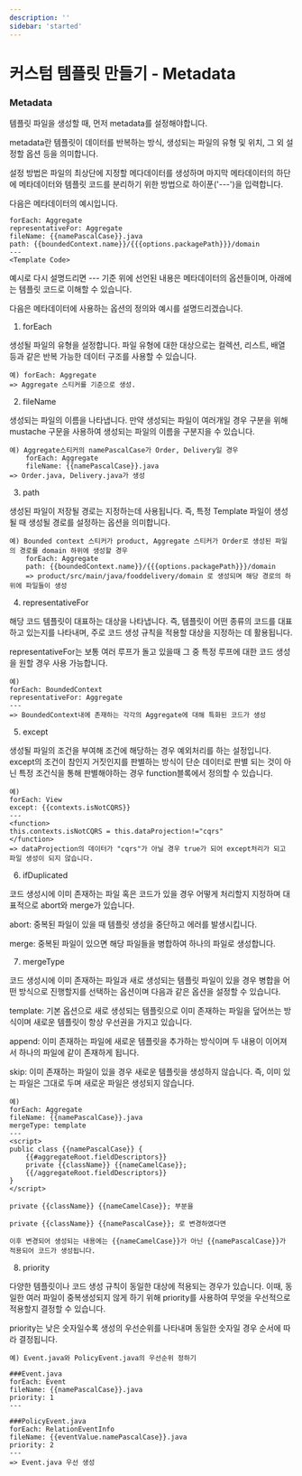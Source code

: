 ```yaml
---
description: ''
sidebar: 'started'
---
```

# 커스텀 템플릿 만들기 - Metadata

### Metadata

템플릿 파일을 생성할 때, 먼저 metadata를 설정해야합니다. 

metadata란 템플릿이 데이터를 반복하는 방식, 생성되는 파일의 유형 및 위치, 그 외 설정할 옵션 등을 의미합니다.

설정 방법은 파일의 최상단에 지정할 메다데이터를 생성하며 마지막 메타데이터의 하단에 메타데이터와 템플릿 코드를 분리하기 위한 방법으로 하이푼('---')을 입력합니다.

다음은 메타데이터의 예시입니다.

```
forEach: Aggregate
representativeFor: Aggregate
fileName: {{namePascalCase}}.java
path: {{boundedContext.name}}/{{{options.packagePath}}}/domain
---
<Template Code>
```

예시로 다시 설명드리면 --- 기준 위에 선언된 내용은 메타데이터의 옵션들이며, 아래에는 템플릿 코드로 이해할 수 있습니다.

다음은 메타데이터에 사용하는 옵션의 정의와 예시를 설명드리겠습니다.

1) forEach 

생성될 파일의 유형을 설정합니다. 파일 유형에 대한 대상으로는 컬렉션, 리스트, 배열 등과 같은 반복 가능한 데이터 구조를 사용할 수 있습니다.

    예) forEach: Aggregate
    => Aggregate 스티커를 기준으로 생성.

2) fileName

생성되는 파일의 이름을 나타냅니다. 만약 생성되는 파일이 여러개일 경우 구분을 위해 mustache 구문을 사용하여 생성되는 파일의 이름을 구분지을 수 있습니다.

    예) Aggregate스티커의 namePascalCase가 Order, Delivery일 경우
        forEach: Aggregate
        fileName: {{namePascalCase}}.java
    => Order.java, Delivery.java가 생성

3) path

생성된 파일이 저장될 경로는 지정하는데 사용됩니다. 즉, 특정 Template 파일이 생성될 때 생성될 경로를 설정하는 옵션을 의미합니다.

    예) Bounded context 스티커가 product, Aggregate 스티커가 Order로 생성된 파일의 경로를 domain 하위에 생성할 경우
        forEach: Aggregate
        path: {{boundedContext.name}}/{{{options.packagePath}}}/domain
        => product/src/main/java/fooddelivery/domain 로 생성되며 해당 경로의 하위에 파일들이 생성

4) representativeFor

해당 코드 템플릿이 대표하는 대상을 나타냅니다. 즉, 템플릿이 어떤 종류의 코드를 대표하고 있는지를 나타내며, 주로 코드 생성 규칙을 적용할 대상을 지정하는 데 활용됩니다.

representativeFor는 보통 여러 루프가 돌고 있을때 그 중 특정 루프에 대한 코드 생성을 원할 경우 사용 가능합니다.

    예) 
    forEach: BoundedContext
    representativeFor: Aggregate
    ---
    => BoundedContext내에 존재하는 각각의 Aggregate에 대해 특화된 코드가 생성

5) except 

생성될 파일의 조건을 부여해 조건에 해당하는 경우 예외처리를 하는 설정입니다. except의 조건이 참인지 거짓인지를 판별하는 방식이 단순 데이터로 판별 되는 것이 아닌 특정 조건식을 통해 판별해야하는 경우 function블록에서 정의할 수 있습니다.

    예)
    forEach: View  
    except: {{contexts.isNotCQRS}}
    ---
    <function>
    this.contexts.isNotCQRS = this.dataProjection!="cqrs"
    </function>
    => dataProjection의 데이터가 "cqrs"가 아닐 경우 true가 되어 except처리가 되고 파일 생성이 되지 않습니다.

6) ifDuplicated

코드 생성시에 이미 존재하는 파일 혹은 코드가 있을 경우 어떻게 처리할지 지정하며 대표적으로 abort와 merge가 있습니다. 

abort: 중복된 파일이 있을 때 템플릿 생성을 중단하고 에러를 발생시킵니다.

merge: 중복된 파일이 있으면 해당 파일들을 병합하여 하나의 파일로 생성합니다.

7) mergeType

코드 생성시에 이미 존재하는 파일과 새로 생성되는 템플릿 파일이 있을 경우 병합을 어떤 방식으로 진행할지를 선택하는 옵션이며 다음과 같은 옵션을 설정할 수 있습니다.

template: 기본 옵션으로 새로 생성되는 템플릿으로 이미 존재하는 파일을 덮어쓰는 방식이며 새로운 템플릿이 항상 우선권을 가지고 있습니다.

append: 이미 존재하는 파일에 새로운 템플릿을 추가하는 방식이며 두 내용이 이어져서 하나의 파일에 같이 존재하게 됩니다.

skip: 이미 존재하는 파일이 있을 경우 새로운 템플릿을 생성하지 않습니다. 즉, 이미 있는 파일은 그대로 두며 새로운 파일은 생성되지 않습니다.

    예)
    forEach: Aggregate
    fileName: {{namePascalCase}}.java
    mergeType: template
    ---
    <script>
    public class {{namePascalCase}} {
        {{#aggregateRoot.fieldDescriptors}}
        private {{className}} {{nameCamelCase}};
        {{/aggregateRoot.fieldDescriptors}}
    }
    </script>

    private {{className}} {{nameCamelCase}}; 부분을 

    private {{className}} {{namePascalCase}}; 로 변경하였다면

    이후 변경되어 생성되는 내용에는 {{nameCamelCase}}가 아닌 {{namePascalCase}}가 적용되어 코드가 생성됩니다.

8) priority

다양한 템플릿이나 코드 생성 규칙이 동일한 대상에 적용되는 경우가 있습니다. 이때, 동일한 여러 파일이 중복생성되지 않게 하기 위해 priority를 사용하여 무엇을 우선적으로 적용할지 결정할 수 있습니다. 

priority는 낮은 숫자일수록 생성의 우선순위를 나타내며 동일한 숫자일 경우 순서에 따라 결정됩니다.

    예) Event.java와 PolicyEvent.java의 우선순위 정하기
    
    ###Event.java
    forEach: Event
    fileName: {{namePascalCase}}.java
    priority: 1
    ---

    ###PolicyEvent.java
    forEach: RelationEventInfo
    fileName: {{eventValue.namePascalCase}}.java
    priority: 2
    ---
    => Event.java 우선 생성